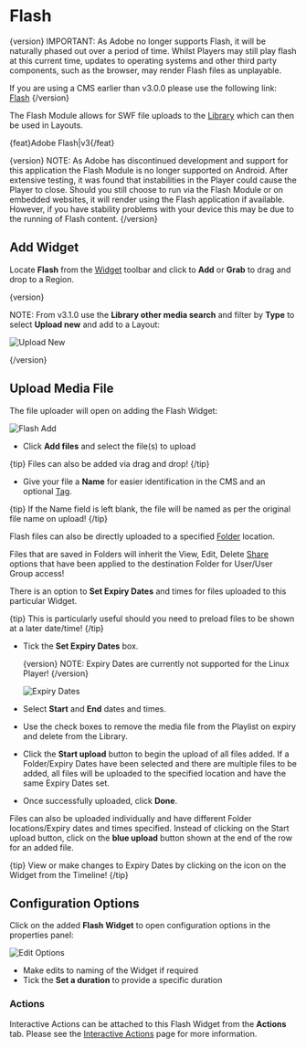 <!--toc=widgets-->

# Flash

{version}
IMPORTANT: As Adobe no longer supports Flash, it will be naturally phased out over a period of time. Whilst Players may still play flash at this current time, updates to operating systems and other third party components, such as the browser, may render Flash files as unplayable.

If you are using a CMS earlier than v3.0.0 please use the following link: [Flash](media_module_flash_2.html)
{/version}

The Flash Module allows for SWF file uploads to the [Library](media_library.html) which can then be used in Layouts.

{feat}Adobe Flash|v3{/feat}

{version}
NOTE: As Adobe has discontinued development and support for this application the Flash Module is no longer supported on Android. After extensive testing, it was found that instabilities in the Player could cause the Player to close. Should you still choose to run via the Flash Module or on embedded websites, it will render using the Flash application if available. However, if you have stability problems with your device this may be due to the running of Flash content.
{/version}

## Add Widget

Locate **Flash** from the [Widget](layouts_widgets.html) toolbar and click to **Add** or **Grab** to drag and drop to a Region.

{version}

NOTE: From v3.1.0 use the **Library other media search** and filter by **Type** to select **Upload new** and add to a Layout:

![Upload New](img/v3.1_media_flash_uploadnew.png)

{/version}

## Upload Media File

The file uploader will open on adding the Flash Widget:

![Flash Add](img/v3_media_flash_upload.png)

- Click **Add files** and select the file(s) to upload

{tip}
Files can also be added via drag and drop!
{/tip}

- Give your file a **Name** for easier identification in the CMS and an optional [Tag](tour_tags.html).

{tip}
If the Name field is left blank, the file will be named as per the original file name on upload!
{/tip}

Flash files can also be directly uploaded to a specified [Folder](tour_folders.html) location.

Files that are saved in Folders will inherit the View, Edit, Delete [Share](users_features_and_sharing.html) options that have been applied to the destination Folder for User/User Group access!

There is an option to **Set Expiry Dates** and times for files uploaded to this particular Widget.

{tip}
This is particularly useful should you need to preload files to be shown at a later date/time!
{/tip}

- Tick the **Set Expiry Dates** box.

  {version}
  NOTE: Expiry Dates are currently not supported for the Linux Player!
  {/version}

  ![Expiry Dates](img/v3_media_flash_expiry_dates.png)

- Select **Start** and **End** dates and times.

- Use the check boxes to remove the media file from the Playlist on expiry and delete from the Library.

- Click the **Start upload** button to begin the upload of all files added. If a Folder/Expiry Dates have been selected and there are multiple files to be added, all files will be uploaded to the specified location and have the same Expiry Dates set.


- Once successfully uploaded, click **Done**.

Files can also be uploaded individually and have different Folder locations/Expiry dates and times specified.
Instead of clicking on the Start upload button, click on the **blue upload** button shown at the end of the row for an added file. 

{tip}
View or make changes to Expiry Dates by clicking on the icon on the Widget from the Timeline!
{/tip}

## Configuration Options

Click on the added **Flash Widget** to open configuration options in the properties panel:

![Edit Options](img/v3.1_media_modules_flash.png)

- Make edits to naming of the Widget if required
- Tick the **Set a duration** to provide a specific duration

### Actions

Interactive Actions can be attached to this Flash Widget from the **Actions** tab. Please see the [Interactive Actions](layouts_interactive_actions.html) page for more information.
